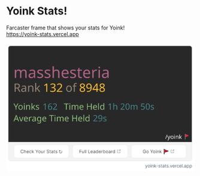 # Yoink Stats!
Farcaster frame that shows your stats for Yoink!  
https://yoink-stats.vercel.app

![Demo](images/demo.png)